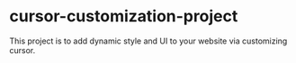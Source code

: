 # cursor-customization-project
This project is to add dynamic style and UI to your website via customizing cursor.
